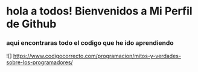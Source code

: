 # hola a todos! Bienvenidos a Mi Perfil de Github


### aqui encontraras todo el codigo que he ido aprendiendo

![] https://www.codigocorrecto.com/programacion/mitos-y-verdades-sobre-los-programadores/
